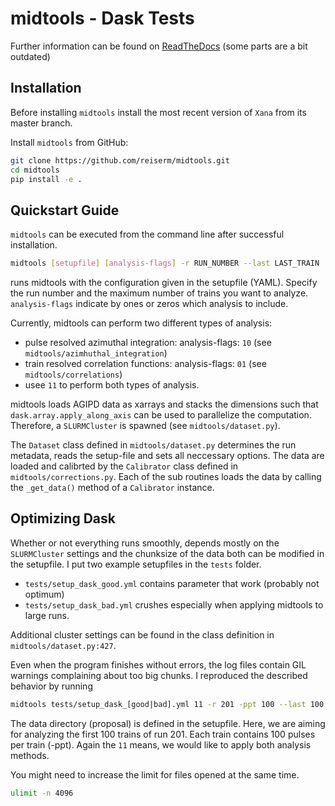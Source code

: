 # midtools - Dask Tests

Further information can be found on
[ReadTheDocs](https://midtools.readthedocs.io/en/latest/index.html) (some parts
are a bit outdated)

## Installation

Before installing `midtools` install the most recent version of `Xana` from its
master branch.

Install `midtools` from GitHub:
```sh
git clone https://github.com/reiserm/midtools.git
cd midtools
pip install -e .
```

## Quickstart Guide

`midtools` can be executed from the command line after successful installation.

```sh
midtools [setupfile] [analysis-flags] -r RUN_NUMBER --last LAST_TRAIN
```

runs midtools with the configuration given in the setupfile (YAML). Specify
the run number and the maximum number of trains you want to analyze.
`analysis-flags` indicate by ones or zeros which analysis to include.

Currently, midtools can perform two different types of analysis:
- pulse resolved azimuthal integration: analysis-flags: `10` (see `midtools/azimhuthal_integration`)
- train resolved correlation functions: analysis-flags: `01` (see `midtools/correlations`)
- usee `11` to perform both types of analysis.

midtools loads AGIPD data as xarrays and stacks the dimensions such that
`dask.array.apply_along_axis` can be used to parallelize the computation.
Therefore, a `SLURMCluster` is spawned (see `midtools/dataset.py`).

The `Dataset` class defined in `midtools/dataset.py` determines the run
metadata, reads the setup-file and sets all neccessary options.
The data are loaded and calibrted by the `Calibrator` class defined in
`midtools/corrections.py`. Each of the sub routines loads the data by calling
the `_get_data()` method of a `Calibrator` instance.

## Optimizing Dask

Whether or not everything runs smoothly, depends mostly on the `SLURMCluster`
settings and the chunksize of the data both can be modified in the setupfile.
I put two example setupfiles in the `tests` folder.
- `tests/setup_dask_good.yml` contains parameter that work (probably not optimum)
- `tests/setup_dask_bad.yml` crushes especially when applying midtools to large runs.

Additional cluster settings can be found in the class definition in 
`midtools/dataset.py:427`.

Even when the program finishes without errors, the log files contain GIL warnings
complaining about too big chunks.
I reproduced the described behavior by running

```sh
midtools tests/setup_dask_[good|bad].yml 11 -r 201 -ppt 100 --last 100
```

The data directory (proposal) is defined in the setupfile. Here, we are aiming
for analyzing the first 100 trains of run 201. Each train contains 100 pulses
per train (-ppt). Again the `11` means, we would like to apply both analysis
methods.

You might need to increase the limit for files opened at the same time. 

```sh
ulimit -n 4096
```





